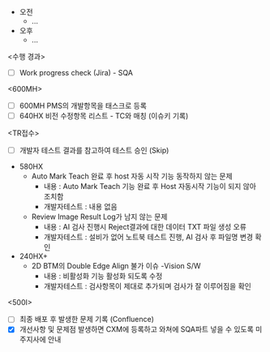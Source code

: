 - 오전
	- ...
- 오후
	- ...

<수행 경과>
- [ ] Work progress check (Jira) - SQA

\<600MH>
- [ ] 600MH PMS의 개발항목을 태스크로 등록
- [ ] 640HX 비전 수정항목 리스트 - TC와 매칭 (이슈키 기록)

<TR접수>
- [ ] 개발자 테스트 결과를 참고하여 테스트 승인 (Skip)
- 580HX
	- Auto Mark Teach 완료 후 host 자동 시작 기능 동작하지 않는 문제
		- 내용 : Auto Mark Teach 기능 완료 후 Host 자동시작 기능이 되지 않아 조치함
		- 개발자테스트 : 내용 없음
	- Review Image Result Log가 남지 않는 문제
		- 내용 : AI 검사 진행시 Reject결과에 대한 데이터 TXT 파일 생성 오류
		- 개발자테스트 : 설비가 없어 노트북 테스트 진행, AI 검사 후 파일명 변경 확인
- 240HX+
	- 2D BTM의 Double Edge Align 불가 이슈 -Vision S/W
		- 내용 : 비활성화 기능 활성화 되도록 수정
		- 개발자테스트 : 검사항목이 제대로 추가되며 검사가 잘 이루어짐을 확인

<500I>
- [ ] 최종 배포 후 발생한 문제 기록 (Confluence)
- [x] 개선사항 및 문제점 발생하면 CXM에 등록하고 와쳐에 SQA파트 넣을 수 있도록 미주지사에 안내